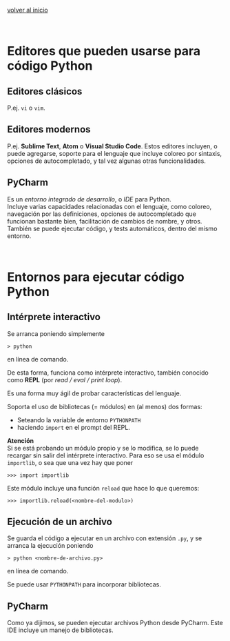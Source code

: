 <style>
.page-header {
    padding-bottom: 50px;
    padding-top: 50px;
}
</style>

[volver al inicio](./index.md)  

<br/>

# Editores que pueden usarse para código Python

## Editores clásicos
P.ej. `vi` o `vim`.

## Editores modernos
P.ej. **Sublime Text**, **Atom** o **Visual Studio Code**.
Estos editores incluyen, o puede agregarse, soporte para el lenguaje que incluye coloreo por sintaxis, opciones de autocompletado, y tal vez algunas otras funcionalidades.

## PyCharm
Es un *entorno integrado de desarrollo*, o *IDE* para Python.  
Incluye varias capacidades relacionadas con el lenguaje, como coloreo, navegación por las definiciones, opciones de autocompletado que funcionan bastante bien, facilitación de cambios de nombre, y otros.  
También se puede ejecutar código, y tests automáticos, dentro del mismo entorno.

<br/>

# Entornos para ejecutar código Python

## Intérprete interactivo
Se arranca poniendo simplemente
```
> python
```
en línea de comando.

De esta forma, funciona como intérprete interactivo, también conocido como **REPL** (por *read / eval / print loop*).

Es una forma muy ágil de probar características del lenguaje.

Soporta el uso de bibliotecas (= módulos) en (al menos) dos formas: 
* Seteando la variable de entorno `PYTHONPATH`
* haciendo `import` en el prompt del REPL.

**Atención**  
Si se está probando un módulo propio y se lo modifica, se lo puede recargar sin salir del intérprete interactivo.
Para eso se usa el módulo `importlib`, o sea que una vez hay que poner
```
>>> import importlib
```
Este módulo incluye una función `reload` que hace lo que queremos:
```
>>> importlib.reload(<nombre-del-modulo>)
```



## Ejecución de un archivo
Se guarda el código a ejecutar en un archivo con extensión `.py`, y se arranca la ejecución poniendo
```
> python <nombre-de-archivo.py>
```
en línea de comando.

Se puede usar `PYTHONPATH` para incorporar bibliotecas.


## PyCharm
Como ya dijimos, se pueden ejecutar archivos Python desde PyCharm. Este IDE incluye un manejo de bibliotecas.
